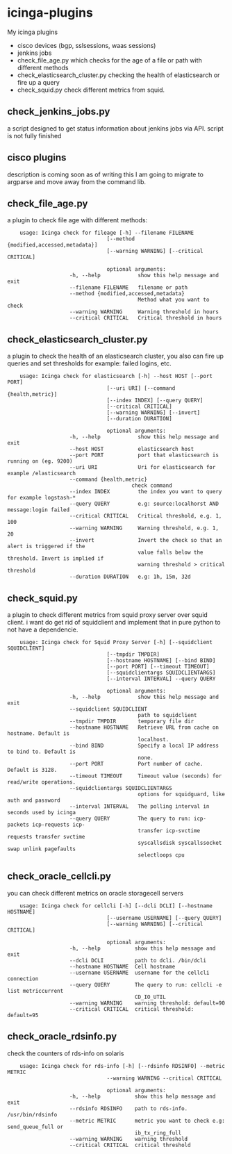 icinga-plugins
=========================
My icinga plugins

- cisco devices (bgp, sslsessions, waas sessions)
- jenkins jobs
- check_file_age.py which checks for the age of a file or path with different methods
- check_elasticsearch_cluster.py checking the health of elasticsearch or fire up a query
- check_squid.py check different metrics from squid.

check_jenkins_jobs.py
-------------------------
a script designed to get status information about jenkins jobs via API.
script is not fully finished

cisco plugins
-------------------------
description is coming soon
as of writing this I am going to migrate to argparse and move away from the command lib.

check_file_age.py
-------------------------
a plugin to check file age with different methods:

```
    usage: Icinga check for fileage [-h] --filename FILENAME
                                [--method {modified,accessed,metadata}]
                                [--warning WARNING] [--critical CRITICAL]

                                optional arguments:
                    -h, --help            show this help message and exit
                    --filename FILENAME   filename or path
                    --method {modified,accessed,metadata}
                                          Method what you want to check
                    --warning WARNING     Warning threshold in hours
                    --critical CRITICAL   Critical threshold in hours
```
check_elasticsearch_cluster.py
-------------------------
a plugin to check the health of an elasticsearch cluster,
you also can fire up queries and set thresholds for example: failed logins, etc.

```
    usage: Icinga check for elasticsearch [-h] --host HOST [--port PORT]
                                [--uri URI] [--command {health,metric}]
                                [--index INDEX] [--query QUERY]
                                [--critical CRITICAL]
                                [--warning WARNING] [--invert]
                                [--duration DURATION]

                                optional arguments:
                    -h, --help            show this help message and exit
                    --host HOST           elasticsearch host
                    --port PORT           port that elasticsearch is running on (eg. 9200)
                    --uri URI             Uri for elasticsearch for example /elasticsearch
                    --command {health,metric}
                                        check command
                    --index INDEX         the index you want to query for example logstash-*
                    --query QUERY         e.g: source:localhorst AND message:login failed
                    --critical CRITICAL   Critical threshold, e.g. 1, 100
                    --warning WARNING     Warning threshold, e.g. 1, 20
                    --invert              Invert the check so that an alert is triggered if the
                                          value falls below the threshold. Invert is implied if
                                          warning threshold > critical threshold
                    --duration DURATION   e.g: 1h, 15m, 32d
```
check_squid.py
-------------------------
a plugin to check different metrics from squid proxy server over squid client.
i want do get rid of squidclient and implement that in pure python to not have a dependencie.

```
    usage: Icinga check for Squid Proxy Server [-h] [--squidclient SQUIDCLIENT]
                                [--tmpdir TMPDIR]
                                [--hostname HOSTNAME] [--bind BIND]
                                [--port PORT] [--timeout TIMEOUT]
                                [--squidclientargs SQUIDCLIENTARGS]
                                [--interval INTERVAL] --query QUERY

                                optional arguments:
                    -h, --help            show this help message and exit
                    --squidclient SQUIDCLIENT
                                          path to squidclient
                    --tmpdir TMPDIR       temporary file dir
                    --hostname HOSTNAME   Retrieve URL from cache on hostname. Default is
                                          localhost.
                    --bind BIND           Specify a local IP address to bind to. Default is
                                          none.
                    --port PORT           Port number of cache. Default is 3128.
                    --timeout TIMEOUT     Timeout value (seconds) for read/write operations.
                    --squidclientargs SQUIDCLIENTARGS
                                          options for squidguard, like auth and password
                    --interval INTERVAL   The polling interval in seconds used by icinga
                    --query QUERY         The query to run: icp-packets icp-requests icp-
                                          transfer icp-svctime requests transfer svctime
                                          syscallsdisk syscallssocket swap unlink pagefaults
                                          selectloops cpu
```
check_oracle_cellcli.py
--------------------------
you can check different metrics on oracle storagecell servers

```
    usage: Icinga check for cellcli [-h] [--dcli DCLI] [--hostname HOSTNAME]
                                [--username USERNAME] [--query QUERY]
                                [--warning WARNING] [--critical CRITICAL]

                                optional arguments:
                    -h, --help           show this help message and exit
                    --dcli DCLI          path to dcli. /bin/dcli
                    --hostname HOSTNAME  Cell hostname
                    --username USERNAME  username for the cellcli connection
                    --query QUERY        The query to run: cellcli -e list metriccurrent
                                         CD_IO_UTIL
                    --warning WARNING    warning threshold: default=90
                    --critical CRITICAL  critical threshold: default=95
```
check_oracle_rdsinfo.py
--------------------------
check the counters of rds-info on solaris

```
    usage: Icinga check for rds-info [-h] [--rdsinfo RDSINFO] --metric METRIC
                                --warning WARNING --critical CRITICAL

                                optional arguments:
                    -h, --help           show this help message and exit
                    --rdsinfo RDSINFO    path to rds-info. /usr/bin/rdsinfo
                    --metric METRIC      metric you want to check e.g: send_queue_full or
                                         ib_tx_ring_full
                    --warning WARNING    warning threshold
                    --critical CRITICAL  critical threshold
```


